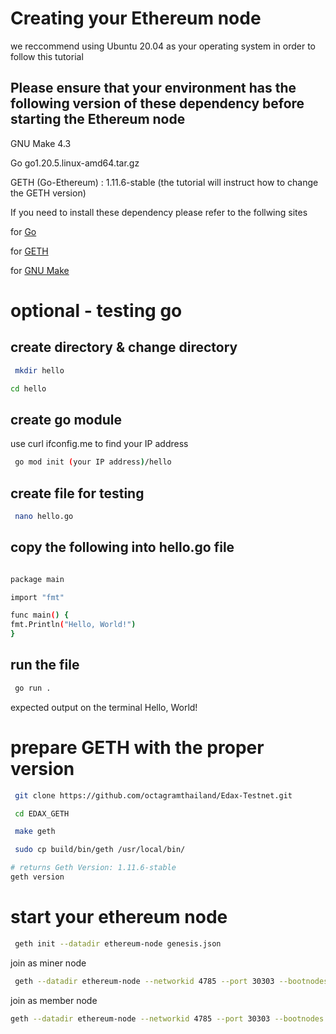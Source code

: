 # Creating your Ethereum node

we reccommend using Ubuntu 20.04 as your operating system in order to follow this tutorial

## Please ensure that your environment has the following version of these dependency before starting the Ethereum node

GNU Make 4.3

Go go1.20.5.linux-amd64.tar.gz

GETH (Go-Ethereum) : 1.11.6-stable (the tutorial will instruct how to change the GETH version)

If you need to install these dependency please refer to the follwing sites

for [Go](https://www.digitalocean.com/community/tutorials/how-to-install-go-on-ubuntu-20-04)

for [GETH](https://geth.ethereum.org/downloads)

for [GNU Make](https://ioflood.com/blog/install-make-command-linux/)

# optional - testing go

## create directory & change directory

```bash
 mkdir hello
```

```bash
cd hello
```

## create go module

use curl ifconfig.me to find your IP address

```bash
 go mod init (your IP address)/hello
```

## create file for testing

```bash
 nano hello.go
```

## copy the following into hello.go file

```bash

package main

import "fmt"

func main() {
fmt.Println("Hello, World!")
}
```

## run the file

```bash
 go run .
```

expected output on the terminal
Hello, World!

# prepare GETH with the proper version

```bash
 git clone https://github.com/octagramthailand/Edax-Testnet.git
```

```bash
 cd EDAX_GETH
```

```bash
 make geth
```

```bash
 sudo cp build/bin/geth /usr/local/bin/
```

```python
# returns Geth Version: 1.11.6-stable
geth version
```

# start your ethereum node

```bash
 geth init --datadir ethereum-node genesis.json
```

join as miner node

```bash
 geth --datadir ethereum-node --networkid 4785 --port 30303 --bootnodes (bootstrap-node-record) --mine --miner.threads=1 --miner.etherbase=(your walllet address)
```

join as member node

```bash
geth --datadir ethereum-node --networkid 4785 --port 30303 --bootnodes (bootstrap-node-record)
```
